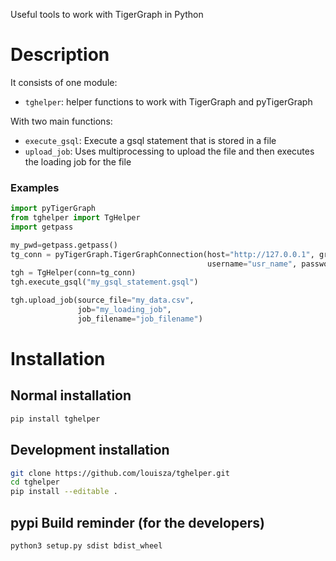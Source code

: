 Useful tools to work with TigerGraph in Python

# Description
    
It consists of one module:

- `tghelper`: helper functions to work with TigerGraph and pyTigerGraph

With two main functions:

- `execute_gsql`: Execute a gsql statement that is stored in a file
- `upload_job`: Uses multiprocessing to upload the file and then executes the loading job for the file

### Examples

```python
import pyTigerGraph
from tghelper import TgHelper
import getpass

my_pwd=getpass.getpass()
tg_conn = pyTigerGraph.TigerGraphConnection(host="http://127.0.0.1", graphname="MyGraph",
                                            username="usr_name", password=my_pwd)
tgh = TgHelper(conn=tg_conn)
tgh.execute_gsql("my_gsql_statement.gsql")

tgh.upload_job(source_file="my_data.csv", 
               job="my_loading_job", 
               job_filename="job_filename")

```
# Installation
 
## Normal installation

```bash
pip install tghelper
```

## Development installation

```bash
git clone https://github.com/louisza/tghelper.git
cd tghelper
pip install --editable .
```

## pypi Build reminder (for the developers)

```bash
python3 setup.py sdist bdist_wheel
